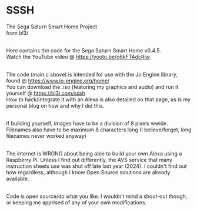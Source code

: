 # SSSH
The Sega Saturn Smart Home Project<br>
from bl3i<br><br>

Here contains the code for the Sega Saturn Smart Home v0.4.5.<br>
Watch the YouTube video @ https://youtu.be/o6kFTAdcRiw<br><br>

The code (main.c above) is intended for use with the Jo Engine library, found @ https://www.jo-engine.org/home/<br>
You can download the .iso (featuring my graphics and audio) and run it yourself @ https://bl3i.com/sssh<br>
How to hack/integrate it with an Alexa is also detailed on that page, as is my personal blog on how and why I did this.<br><br>

If building yourself, images have to be a division of 8 pixels wwide. Filenames also have to be maximum 8 characters long (I believe/forget, long filenames never worked anyway)<br><br>

The internet is WRONG about being able to build your own Alexa using a Raspberry Pi. Unless I find out differently, the AVS service that many instruction sheets use was shut off late last year (2024). I couldn't find out how regardless, although I know Open Source solutions are already available.<br><br>

Code is open source/do what you like. I wouldn't mind a shout-out though, or keeping me apprised of any of your own modifications.<br>
